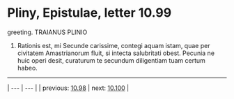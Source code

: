 # Pliny, Epistulae, letter 10.99

greeting. TRAIANUS PLINIO



1. Rationis est, mi Secunde carissime, contegi aquam istam, quae per civitatem Amastrianorum fluit, si intecta salubritati obest. Pecunia ne huic operi desit, curaturum te secundum diligentiam tuam certum habeo.



---

| --- | --- |
| previous: [10.98](../10.98/) | next: [10.100](../10.100/) |